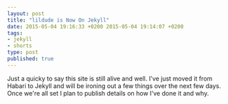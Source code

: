 ```yaml
---
layout: post
title: "lildude is Now On Jekyll"
date: 2015-05-04 19:16:33 +0200 2015-05-04 19:14:07 +0200
tags:
- jekyll
- shorts
type: post
published: true
---
```

Just a quicky to say this site is still alive and well.  I've just moved it from Habari to Jekyll and will be ironing out a few things over the next few days.  Once we're all set I plan to publish details on how I've done it and why.
